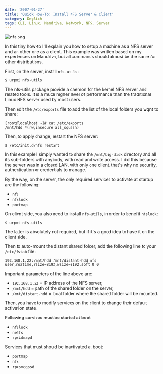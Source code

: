 ```yaml
---
date: '2007-01-27'
title: 'Quick How-To: Install NFS Server & Client'
category: English
tags: CLI, Linux, Mandriva, Network, NFS, Server
---
```


![nfs.png]({attach}nfs.png)

In this tiny how-to I'll explain you how to setup a machine as a NFS server and an other one as a client. This example was written based on my experiences on Mandriva, but all commands should almost be the same for other distributions.

First, on the server, install `nfs-utils`:

```shell-session
$ urpmi nfs-utils
```

The nfs-utils package provide a daemon for the kernel NFS server and related tools. It is a much higher level of performance than the traditional Linux NFS server used by most users.

Then edit the `/etc/exports` file to add the list of the local folders you wqnt to share:

```shell-session
[root@localhost ~]# cat /etc/exports
/mnt/hdd *(rw,insecure,all_squash)
```

Then, to apply change, restart the NFS server:

```shell-session
$ /etc/init.d/nfs restart
```

In this example I simply wanted to share the `/mnt/big-disk` directory and all its sub-folders with anybody, with read and write access. I did this because the server was in a closed LAN, with only one client, that's why no security, authentication or credentials to manage.

By the way, on the server, the only required services to activate at startup are the following:

- `nfs`
- `nfslock`
- `portmap`

On client side, you also need to install `nfs-utils`, in order to benefit `nfslock`:

```shell-session
$ urpmi nfs-utils
```

The latter is absolutely not required, but if it's a good idea to have it on the client side.

Then to auto-mount the distant shared folder, add the following line to your `/etc/fstab` file:

```text
192.168.1.22:/mnt/hdd /mnt/distant-hdd nfs user,noatime,rsize=8192,wsize=8192,soft 0 0
```

Important parameters of the line above are:

- `192.168.1.22` = IP address of the NFS server,
- `/mnt/hdd` = path of the shared folder on the server,
- `/mnt/distant-hdd` = local folder where the shared folder will be mounted.

Then, you have to modify services on the client to change their default activation state.

Following services must be started at boot:

- `nfslock`
- `netfs`
- `rpcidmapd`

Services that must should be inactivated at boot:

- `portmap`
- `nfs`
- `rpcsvcgssd`
